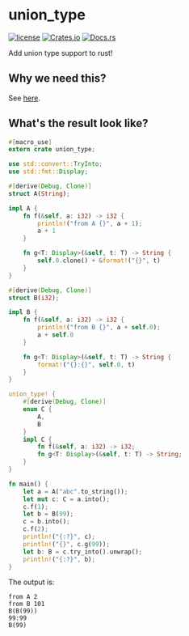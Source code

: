 # union_type

[![license](https://img.shields.io/github/license/longfangsong/union_type.svg)](https://github.com/longfangsong/union_type/blob/master/LICENSE)
[![Crates.io](https://img.shields.io/crates/v/union_type.svg)](https://crates.io/crates/union_type)
[![Docs.rs](https://docs.rs/union_type/badge.svg)](https://docs.rs/union_type/)

Add union type support to rust!

## Why we need this?

See [here](./doc/why.md).

## What's the result look like?

```rust
#[macro_use]
extern crate union_type;

use std::convert::TryInto;
use std::fmt::Display;

#[derive(Debug, Clone)]
struct A(String);

impl A {
    fn f(&self, a: i32) -> i32 {
        println!("from A {}", a + 1);
        a + 1
    }

    fn g<T: Display>(&self, t: T) -> String {
        self.0.clone() + &format!("{}", t)
    }
}

#[derive(Debug, Clone)]
struct B(i32);

impl B {
    fn f(&self, a: i32) -> i32 {
        println!("from B {}", a + self.0);
        a + self.0
    }

    fn g<T: Display>(&self, t: T) -> String {
        format!("{}:{}", self.0, t)
    }
}

union_type! {
    #[derive(Debug, Clone)]
    enum C {
        A,
        B
    }
    impl C {
        fn f(&self, a: i32) -> i32;
        fn g<T: Display>(&self, t: T) -> String;
    }
}

fn main() {
    let a = A("abc".to_string());
    let mut c: C = a.into();
    c.f(1);
    let b = B(99);
    c = b.into();
    c.f(2);
    println!("{:?}", c);
    println!("{}", c.g(99));
    let b: B = c.try_into().unwrap();
    println!("{:?}", b);
}
```

The output is: 
```shell
from A 2
from B 101
B(B(99))
99:99
B(99)
```
